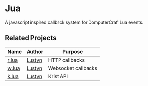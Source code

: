 # Jua
A javascript inspired callback system for ComputerCraft Lua events.


## Related Projects
Name | Author | Purpose
--- | --- | ---
[r.lua](https://github.com/tmpim/r.lua) | [Lustyn](https://github.com/Lustyn) | HTTP callbacks
[w.lua](https://github.com/tmpim/w.lua) | [Lustyn](https://github.com/Lustyn) | Websocket callbacks
[k.lua](https://github.com/tmpim/k.lua) | [Lustyn](https://github.com/Lustyn) | Krist API
